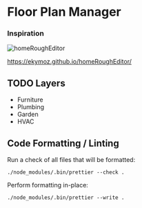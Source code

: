 # Floor Plan Manager

### Inspiration

![homeRoughEditor](https://raw.githubusercontent.com/ekymoz/homeRoughEditor/master/test.jpg)

https://ekymoz.github.io/homeRoughEditor/

## TODO Layers

- Furniture
- Plumbing
- Garden
- HVAC

## Code Formatting / Linting

Run a check of all files that will be formatted:

```
./node_modules/.bin/prettier --check .
```

Perform formatting in-place:

```
./node_modules/.bin/prettier --write .
```
